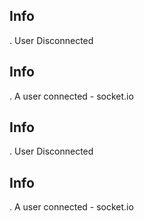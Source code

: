 ## Info 
.
User Disconnected
## Info 
.
A user connected - socket.io
## Info 
.
User Disconnected
## Info 
.
A user connected - socket.io

